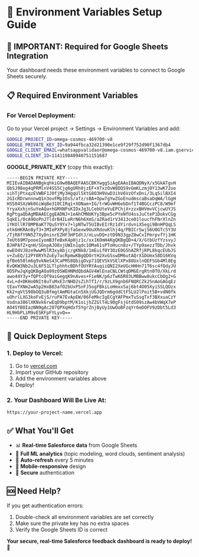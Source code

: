 # 🔐 Environment Variables Setup Guide

## 🚨 IMPORTANT: Required for Google Sheets Integration

Your dashboard needs these environment variables to connect to Google Sheets securely.

## 📋 Required Environment Variables

### **For Vercel Deployment:**

Go to your Vercel project → Settings → Environment Variables and add:

```bash
GOOGLE_PROJECT_ID=omega-cosmos-469700-v8
GOOGLE_PRIVATE_KEY_ID=9a944fbca32d21390e1ce9f29f752d90f1367db4
GOOGLE_CLIENT_EMAIL=whatsappvalidaor@omega-cosmos-469700-v8.iam.gserviceaccount.com
GOOGLE_CLIENT_ID=114119840940751151687
```

**GOOGLE_PRIVATE_KEY** (copy this exactly):
```
-----BEGIN PRIVATE KEY-----
MIIEvAIBADANBgkqhkiG9w0BAQEFAASCBKYwggSiAgEAAoIBAQDNyX/x5GkATgvH
QbSJ98og4qPRMlnV4SS5Cjq6gURh0jzEF+X7xzOvW8DQS9vGmKLzmj0Y13wK72oo
vihTjPtxqzEVWBF1J0fjMy3HgqUl5XtG8O3H9VwD3ihV6VzOfxDni/3Lq5ilBXI4
2GIcRDrwnnnwQ1n3ovFMp1OsS/afz/sBA+Opw7gYwZGoEnudmscaBsaDqWA/lGgH
HSS04SXzWk0GiWqBe310CIRq1+XONam+IG/trWGvWH6ebDnf1T4BGCczPC8/W9mf
YryaXxhjnSuYeAQa+hGMXNPsKIDxJg3LCebUteVuEPChjX+zzxBHVmvVCjcwUYJS
RgPtgaQbAgMBAAECggEADNJ+1eAhCMNUKYy3Bpe5cPYeNfU4ssJuCteP1DokvCGg
5qkEi/0cA9OoPnJTldrB4ILeRrN6h6XmS/aZRad1rV3413ce01loucfhFNrXlnZn
iYKOllR78MPBaKT7QuSY9Yx7+lpNTw75UIBvEIrRz1dYirdvniX5egi9BnHPQqLS
otk6HKRAn8yf3+3MIePXPy8jfaGexw9UuXRdouKlhj4q/PBICrSwjS6U0GTc5Y3U
/TjR8fY9N5Z7XyDninrEZHF3HPIdtJ/nLuvDQ+ztD9N33gpZ8wCxIPmrpvfYj1HK
7eUt69M7pooeIyomB3feBxK4pHjz1c/xx1KOmH4KgQKBgQD+4/X/GtbUzfYzsvyJ
BJHPAfZ+qnH/SGnpAJO8xjUWIn1qdc1OMa61sPToHucn8z+/TYp9aezzTDb/Jhvk
ewEO4VJ8ze9wwMSlR3xyAbjc/gKNk8/1mEuif0Y3OzE0G5hAZRfjRPL8kqcEUbJS
v+ZuEQ/12PY0RYhZuEy7acRpmwKBgQDOrtH2XvGSswDM6utAQrX1DUmx58D16KVq
gfBe650lm6g9vkNeS43CaPMS8QbigOvp71QEVSkVSElXPx88UxlnQEFSGb4Ml8Eg
KvQKW3Nb2u3L6F51LTlphhhcBDhfOUYRYAuqiiQNI2XeUGcHHHn71T6sc4fQdyJU
0D5PwJqXgQKBgAOa99zO5WEHNMdQbdAGV4WlEnaCNLCWtqDMGErgRtn0TO/XkLrd
awo44Y3y+fQPtcQf9aiGegqK9nAves+FieNK/p6zTwK6R03LMBBww8ukcCbOg2+G
4vL+d+DKHo0NIt8uTuMxE3rNHD2sZihTfI/r/9zLX9gnb6FNQRCZk2SnAoGAGqEz
tEavYXNm2wA5p2HxB83afO2bUxPSnFJ5ogFBkiLoHmxxSaj6bt4O05XyiSSLQOzx
Kk2+qVtS98bOQ3uBfmgtAmMGtaCn5XkjUGJQDrm6gddCtF5LU2lPoit5B+vdN0fk
uOhrlLXG3koFvEjS/ruPA7EvApEW/06FeMkcIgECgYAFPmxTuSsgTxf3BXxuaCzY
Vodna386lXKNvk6rwEqD9bptM/K1oijhZZGlT4L90gFsjGtdS09szAw4bVWqX7eP
AO4SYBOIazNN9gAc207QPXqHdxf5YgrZnjByUy1UwOoBFzqYr6eDOFV9zDbt5Ld3
HL9HbPLiM9vESKFpFYLyxQ==
-----END PRIVATE KEY-----
```

## 🚀 Quick Deployment Steps

### **1. Deploy to Vercel:**

1. Go to [vercel.com](https://vercel.com)
2. Import your GitHub repository
3. Add the environment variables above
4. Deploy!

### **2. Your Dashboard Will Be Live At:**
`https://your-project-name.vercel.app`

## ✅ What You'll Get

- 📊 **Real-time Salesforce data** from Google Sheets
- 🤖 **Full ML analytics** (topic modeling, word clouds, sentiment analysis)
- 🔄 **Auto-refresh** every 5 minutes
- 📱 **Mobile-responsive** design
- 🔐 **Secure** authentication

## 🆘 Need Help?

If you get authentication errors:
1. Double-check all environment variables are set correctly
2. Make sure the private key has no extra spaces
3. Verify the Google Sheets ID is correct

**Your secure, real-time Salesforce feedback dashboard is ready to deploy! 🎉**
